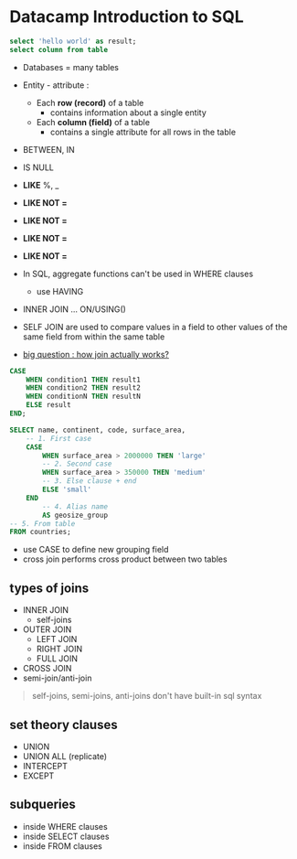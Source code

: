 # Datacamp Introduction to SQL

```sql
select 'hello world' as result;
select column from table
```

-   Databases = many tables
-   Entity - attribute :

    -   Each **row (record)** of a table
        -   contains information about a single entity
    -   Each **column (field)** of a table
        -   contains a single attribute for all rows in the table

-   BETWEEN, IN
-   IS NULL
-   **LIKE** %, \_
-   **LIKE NOT =**
-   **LIKE NOT =**
-   **LIKE NOT =**
-   **LIKE NOT =**
-   In SQL, aggregate functions can't be used in WHERE clauses
    -   use HAVING
-   INNER JOIN ... ON/USING()
-   SELF JOIN are used to compare values in a field to other values of the same field from within the same table
-   [big question : how join actually works?](https://www.sqlservercentral.com/forums/topic/left-join-with-duplicate-records)

```sql
CASE
    WHEN condition1 THEN result1
    WHEN condition2 THEN result2
    WHEN conditionN THEN resultN
    ELSE result
END;
```

```sql
SELECT name, continent, code, surface_area,
    -- 1. First case
    CASE
        WHEN surface_area > 2000000 THEN 'large'
        -- 2. Second case
        WHEN surface_area > 350000 THEN 'medium'
        -- 3. Else clause + end
        ELSE 'small'
    END
        -- 4. Alias name
        AS geosize_group
-- 5. From table
FROM countries;
```

-   use CASE to define new grouping field
-   cross join performs cross product between two tables

## types of joins

-   INNER JOIN
    -   self-joins
-   OUTER JOIN
    -   LEFT JOIN
    -   RIGHT JOIN
    -   FULL JOIN
-   CROSS JOIN
-   semi-join/anti-join

> self-joins, semi-joins, anti-joins don't have built-in sql syntax

## set theory clauses

-   UNION
-   UNION ALL (replicate)
-   INTERCEPT
-   EXCEPT

## subqueries
- inside WHERE clauses
- inside SELECT clauses
- inside FROM clauses

